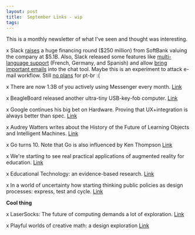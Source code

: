 ```yaml
---
layout: post
title:  September Links - wip 
tags:
---
```


This is a monthly newsletter of what I've seen and thought was interesting.

x Slack [raises](https://techcrunch.com/2017/09/17/slack-raises-a-huge-financing-round-from-softbank-valuing-the-company-at-5-1b/) a huge financing round ($250 million) from SoftBank valuing the company at $5.1B. Also, Slack released some features like [multi-language support](https://slackhq.com/bienvenue-willkommen-bienvenidos-to-a-more-globally-accessible-slack-546a458b21ae) (French, Germany, and Spanish) and allow [bring important emails](https://get.slack.help/hc/en-us/articles/206819278-Send-emails-to-Slack) into the chat tool. Maybe this is an experiment to attack e-mail workflow. Still [no plans](https://twitter.com/SlackHQ/status/910911995528060929) for pt-br :(

x There are now 1.3B of you actively using Messenger every month. [Link](https://twitter.com/davidmarcus/status/908376938976129024)

x BeagleBoard released another ultra-tiny USB-key-fob computer. [Link](http://beagleboard.org/pocket)

x Google continues his big bet on Hardware. Proving that UX+integration is always better than spec. [Link](https://www.blog.google/topics/hardware/google-signs-agreement-htc-continuing-our-big-bet-hardware/) 

x Audrey Watters writes about the History of the Future of Learning Objects and Intelligent Machines. [Link](http://hackeducation.com/2017/09/14/learning-objects) 

x Go turns 10. Note that Go is also influenced by Ken Thompson [Link](https://commandcenter.blogspot.com.br/2017/09/go-ten-years-and-climbing.html) 

x We're starting to see real practical applications of augmented reality for education. [Link](https://itunes.apple.com/app/geogebra-augmented-reality/id1276964610)

x Educational Technology: an evidence-based research. [Link](http://www.nber.org/papers/w23744)

x In a world of uncertainty how starting thinking public policies as design processes: express, test and cycle. [Link](http://www.npr.org/sections/money/2017/09/22/552850245/episode-796-the-basic-income-experiment)

**Cool thing**

x LaserSocks: The future of computing demands a lot of exploration. [Link](http://glench.com/LaserSocks/)

x Playful worlds of creative math: a design exploration [Link](https://www.khanacademy.org/research/reports/early-math)
